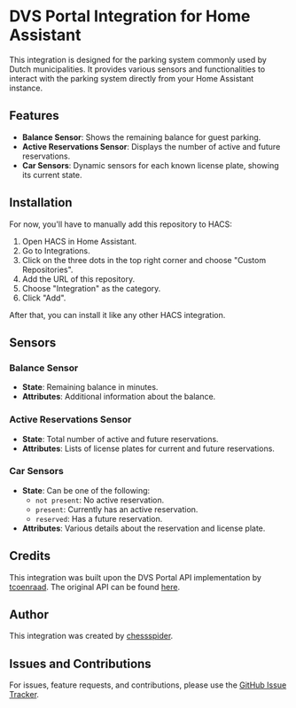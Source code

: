 # DVS Portal Integration for Home Assistant

This integration is designed for the parking system commonly used by Dutch municipalities. It provides various sensors and functionalities to interact with the parking system directly from your Home Assistant instance.

## Features

- **Balance Sensor**: Shows the remaining balance for guest parking.
- **Active Reservations Sensor**: Displays the number of active and future reservations.
- **Car Sensors**: Dynamic sensors for each known license plate, showing its current state.

## Installation

For now, you'll have to manually add this repository to HACS:

1. Open HACS in Home Assistant.
2. Go to Integrations.
3. Click on the three dots in the top right corner and choose "Custom Repositories".
4. Add the URL of this repository.
5. Choose "Integration" as the category.
6. Click "Add".

After that, you can install it like any other HACS integration.

## Sensors

### Balance Sensor

- **State**: Remaining balance in minutes.
- **Attributes**: Additional information about the balance.

### Active Reservations Sensor

- **State**: Total number of active and future reservations.
- **Attributes**: Lists of license plates for current and future reservations.

### Car Sensors

- **State**: Can be one of the following:
  - `not present`: No active reservation.
  - `present`: Currently has an active reservation.
  - `reserved`: Has a future reservation.
- **Attributes**: Various details about the reservation and license plate.

## Credits

This integration was built upon the DVS Portal API implementation by [tcoenraad](https://github.com/tcoenraad). The original API can be found [here](https://github.com/tcoenraad/python-dvsportal).

## Author

This integration was created by [chessspider](https://github.com/chessspider).

## Issues and Contributions

For issues, feature requests, and contributions, please use the [GitHub Issue Tracker](https://github.com/chessspider/dvsportal/issues).
